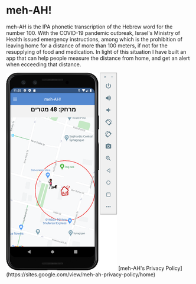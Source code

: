 # meh-AH!
meh-AH is the IPA phonetic transcription of the Hebrew word for the number 100.
With the COVID-19 pandemic outbreak, Israel's Ministry of Health issued emergency instructions, among which is the prohibition of leaving home for a distance of more than 100 meters, if not for the resupplying of food and medication.
In light of this situation I have built an app that can help people measure the distance from home, and get an alert when ecceeding that distance.

<img src="https://raw.githubusercontent.com/o4oren/meh-AH/master/assets/screenshots/Screenshot-2.png" width="300"/>
[meh-AH's Privacy Policy](https://sites.google.com/view/meh-ah-privacy-policy/home)

